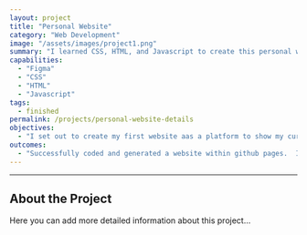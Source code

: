 ```yaml
---
layout: project
title: "Personal Website"
category: "Web Development"
image: "/assets/images/project1.png"
summary: "I learned CSS, HTML, and Javascript to create this personal website to display projects."
capabilities:
  - "Figma"
  - "CSS"
  - "HTML"
  - "Javascript"  
tags:
  - finished
permalink: /projects/personal-website-details
objectives:
  - "I set out to create my first website aas a platform to show my current and past projects.  I also wanted to have a landing page where people could learn more about my interests and skills."
outcomes:
  - "Successfully coded and generated a website within github pages.  I also got experience using Figma to design my website before translating designs to HTML, CSS, and Javascript code."
---
```

---

## About the Project
Here you can add more detailed information about this project...
